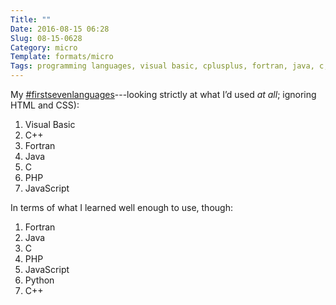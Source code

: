```yaml
---
Title: ""
Date: 2016-08-15 06:28
Slug: 08-15-0628
Category: micro
Template: formats/micro
Tags: programming languages, visual basic, cplusplus, fortran, java, c, php, javascript, python, php
---
```


My [#firstsevenlanguages]---looking strictly at what I’d used *at all*; ignoring HTML and CSS):

[#firstsevenlanguages]: https://twitter.com/hashtag/firstsevenlanguages

1. Visual Basic
2. C++
3. Fortran
4. Java
5. C
6. PHP
7. JavaScript

In terms of what I learned well enough to use, though:

1. Fortran
2. Java
3. C
4. PHP
5. JavaScript
6. Python
7. C++
